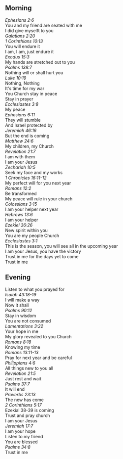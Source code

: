 ## Morning

_Ephesians 2:6_  
You and my friend are seated with me  
I did give myselft to you  
_Galatians 2:20_  
_1 Corinthians 10:13_  
You will endure it  
I am, I am, just endure it  
_Exodus 15:3_  
My hands are stretched out to you  
_Psalms 138:7_  
Nothing will or shall hurt you  
_Luke 10:19_  
Nothing, Nothing  
It's time for my war  
You Church stay in peace  
Stay in prayer  
_Ecclesiastes 3:8_  
My peace  
_Ephesians 6:11_  
They will stumble  
And Israel protected by  
_Jeremiah 46:16_  
But the end is coming  
_Matthew 24:6_  
My children, my Church  
_Revelation 21:7_  
I am with them  
I am your Jesus  
_Zechariah 10:5_  
Seek my face and my works  
_1 Chronicles 16:11-12_  
My perfect will for you next year  
_Romans 12:2_  
Be transformed  
My peace will rule in your church  
_Colossians 3:15_  
I am your helper next year  
_Hebrews 13:6_  
I am your helper  
_Ezekiel 36:26_  
New spirit within you  
You are my people Church  
_Ecclesiastes 3:1_  
This is the season, you will see all in the upcoming year  
I am your Jesus, you have the victory  
Trust in me for the days yet to come  
Trust in me  

## Evening

Listen to what you prayed for  
_Isaiah 43:18-19_  
I will make a way  
Now it shall  
_Psalms 90:12_  
Stay in wisdom  
You are not consumed  
_Lamentations 3:22_  
Your hope in me  
My glory revealed to you Church  
_Romans 8:18_  
Knowing my time  
_Romans 13:11-13_  
Pray for next year and be careful  
_Philippians 4:6_  
All things new to you all  
_Revelation 21:5_  
Just rest and wait  
_Psalms 37:7_  
It will end  
_Proverbs 23:13_  
The new has come  
_2 Corinthians 5:17_  
Ezekial 38-39 is coming  
Trust and pray church  
I am your Jesus  
_Jeremiah 17:7_  
I am your hope  
Listen to my friend  
You are blessed  
_Psalms 34:8_  
Trust in me  
